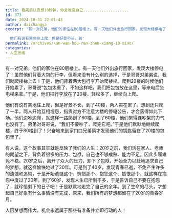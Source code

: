 ```yaml
---
title: 看完后认真想10秒钟，你会改变自己....................
id: 373
date: 2024-10-31 22:01:43
author: daichangya
excerpt: '有一对兄弟，他们的家住在80层楼上。有一天他们外出旅行回家，发现大楼停电了！虽然他们背着大包的行李，但看来没有什么别的选择，于是哥哥对弟弟说，我们就爬楼梯上去！于是，他们背着两大包行李开始爬楼梯。爬到20楼的时候他们开始累了，哥哥说“包包太重了，不如这样吧，我们把包包放在这里，等来电后坐电梯来拿。”于是，他们把行李放在了20楼，轻松多了，继续向上爬。 

  他们有说有笑地往上爬，但是好景不长，到'
permalink: /archives/kan-wan-hou-ren-zhen-xiang-10-miao/
categories:
- 人生思绪
---
```


有一对兄弟，他们的家住在80层楼上。有一天他们外出旅行回家，发现大楼停电了！虽然他们背着大包的行李，但看来没有什么别的选择，于是哥哥对弟弟说，我们就爬楼梯上去！于是，他们背着两大包行李开始爬楼梯。爬到20楼的时候他们开始累了，哥哥说“包包太重了，不如这样吧，我们把包包放在这里，等来电后坐电梯来拿。”于是，他们把行李放在了20楼，轻松多了，继续向上爬。   
  
他们有说有笑地往上爬，但是好景不长，到了40楼，两人实在累了。想到还只爬了一半，两人开始互相埋怨，指责对方不注意大楼的停电公告，才会落得如此下场。他们边吵边爬，就这样一路爬到了60楼。到了60楼，他们累得连吵架的力气也没有了。弟弟对哥哥说，“我们不要吵了，爬完它吧。”于是他们默默地继续爬楼，终于80楼到了！兴奋地来到家门口兄弟俩才发现他们的钥匙留在了20楼的包包里了。   
  
有人说，这个故事其实就是反映了我们的人生：20岁之前，我们活在家人、老师的期望之下，背负着很多的压力、包袱，自己也不够成熟、能力不足，因此步履难免不稳。20岁之后，离开了众人的压力，卸下了包袱，开始全力以赴地追求自己的梦想，就这样愉快地过了20年。可是到了40岁，发现青春已逝，不免产生许多的遗憾和追悔，于是开始遗憾这个、惋惜那个、抱怨这个、嫉恨那个，就这样在抱怨中度过了20年。到了60岁，发现人生已所剩不多，于是告诉自己不要在抱怨了，就珍惜剩下的日子吧！于是默默地走完了自己的余年。到了生命的尽头，才想起自己好象有什么事情没有完成，原来，我们所有的梦想都留在了20岁的青春岁月。   
  
人因梦想而伟大，机会永远属于那些有准备并立即行动的人！